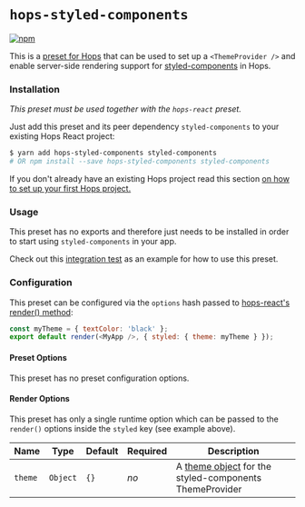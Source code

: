 # `hops-styled-components`

[![npm](https://img.shields.io/npm/v/hops-styled-components.svg)](https://www.npmjs.com/package/hops-styled-components)

[//]: # 'TODO: add general section about presets, how to install them, how to register them, how to configure them to main Hops readme'

This is a [preset for Hops](https://missing-link-explain-what-are-presets) that can be used to set up a `<ThemeProvider />` and enable server-side rendering support for [styled-components](https://www.styled-components.com/) in Hops.

### Installation

_This preset must be used together with the `hops-react` preset._

Just add this preset and its peer dependency `styled-components` to your existing Hops React project:

```bash
$ yarn add hops-styled-components styled-components
# OR npm install --save hops-styled-components styled-components
```

[//]: # 'TODO: add general section about setting up a basic hops project to main Hops readme'

If you don't already have an existing Hops project read this section [on how to set up your first Hops project.](https://missing-link-explain-quick-start)

### Usage

This preset has no exports and therefore just needs to be installed in order to start using `styled-components` in your app.

Check out this [integration test](https://github.com/xing/hops/tree/next/packages/spec/integration/styled-components) as an example for how to use this preset.

### Configuration

[//]: # 'TODO: link to hops-react render method once readme is completed'

This preset can be configured via the `options` hash passed to [hops-react's render() method](https://missing-link-explain-hops-react-render):

```javascript
const myTheme = { textColor: 'black' };
export default render(<MyApp />, { styled: { theme: myTheme } });
```

#### Preset Options

This preset has no preset configuration options.

#### Render Options

This preset has only a single runtime option which can be passed to the `render()` options inside the `styled` key (see example above).

| Name    | Type     | Default | Required | Description                                                                                                       |
| ------- | -------- | ------- | -------- | ----------------------------------------------------------------------------------------------------------------- |
| `theme` | `Object` | `{}`    | _no_     | A [theme object](https://www.styled-components.com/docs/advanced#theming) for the styled-components ThemeProvider |
